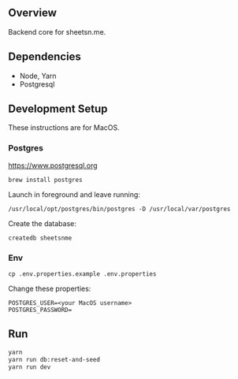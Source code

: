 ## Overview

Backend core for sheetsn.me.

## Dependencies

- Node, Yarn
- Postgresql

## Development Setup

These instructions are for MacOS.

### Postgres
https://www.postgresql.org

    brew install postgres

Launch in foreground and leave running:

    /usr/local/opt/postgres/bin/postgres -D /usr/local/var/postgres

Create the database:

    createdb sheetsnme

### Env

    cp .env.properties.example .env.properties

Change these properties:

```
POSTGRES_USER=<your MacOS username>
POSTGRES_PASSWORD=
```

## Run

```bash
yarn
yarn run db:reset-and-seed
yarn run dev
```
